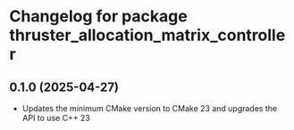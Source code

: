 # Changelog for package thruster_allocation_matrix_controller

## 0.1.0 (2025-04-27)

- Updates the minimum CMake version to CMake 23 and upgrades the API to use
C++ 23
